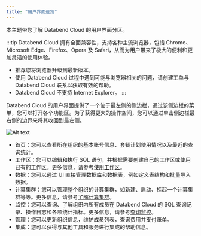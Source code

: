 ```yaml
---
title: "用户界面速览"
---
```


本主题带您了解 Databend Cloud 的用户界面分区。

:::tip
Databend Cloud 拥有全面兼容性，支持各种主流浏览器，包括 Chrome、Microsoft Edge、Firefox、Opera 及 Safari，从而为用户带来了极大的便利和更加灵活的使用体验。

- 推荐您将浏览器升级到最新版本。
- 使用 Databend Cloud 过程中遇到可能与浏览器相关的问题，请创建工单与 Databend Cloud 联系以获取有效的帮助。
- Databend Cloud 不支持 Internet Explorer。
:::

Databend Cloud 的用户界面提供了一个位于最左侧的侧边栏，通过该侧边栏的菜单，您可以打开各个功能区。为了获得更大的操作空间，您可以通过单击侧边栏最右侧的边界来将其收回到最左侧。

![Alt text](@site/static/img/documents_cn/getting-started/tour-1.png)

- 首页：您可以查看所在组织的基本账号信息、套餐计划使用情况以及最近的查询统计。
- 工作区：您可以编辑和执行 SQL 语句，并根据需要创建自己的工作区或使用已有的工作区。更多信息，请参考[使用工作区](../02-using-databend-cloud/01-worksheet.md)。
- 数据：您可以通过 UI 直接管理数据库和数据表，例如定义表结构和批量导入数据。
- 计算集群：您可以管理整个组织的计算集群，如新建、启动、挂起一个计算集群等等。更多信息，请参考[了解计算集群](../02-using-databend-cloud/00-warehouses.md#introduction)。
- 监控：您可以查询、了解组织内所有成员在 Databend Cloud 的 SQL 查询记录、操作日志和各项统计指标。更多信息，请参考[查询监控](../02-using-databend-cloud/03-monitor.md)。
- 管理：您可以更新组织信息，维护成员列表，查询费用并支付账单。
- 集成：您可以获得与其他工具和服务进行集成的帮助信息。